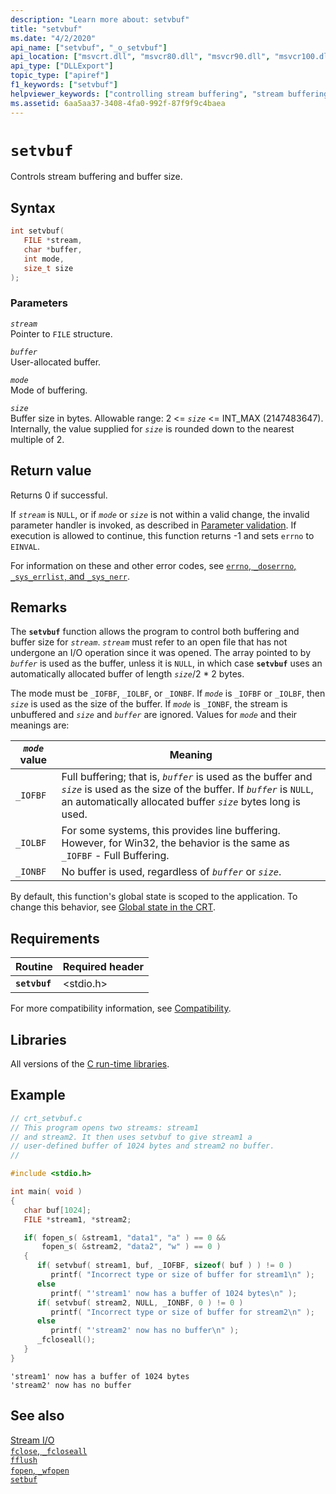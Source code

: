 ```yaml
---
description: "Learn more about: setvbuf"
title: "setvbuf"
ms.date: "4/2/2020"
api_name: ["setvbuf", "_o_setvbuf"]
api_location: ["msvcrt.dll", "msvcr80.dll", "msvcr90.dll", "msvcr100.dll", "msvcr100_clr0400.dll", "msvcr110.dll", "msvcr110_clr0400.dll", "msvcr120.dll", "msvcr120_clr0400.dll", "ucrtbase.dll", "api-ms-win-crt-stdio-l1-1-0.dll", "api-ms-win-crt-private-l1-1-0.dll"]
api_type: ["DLLExport"]
topic_type: ["apiref"]
f1_keywords: ["setvbuf"]
helpviewer_keywords: ["controlling stream buffering", "stream buffering", "setvbuf function"]
ms.assetid: 6aa5aa37-3408-4fa0-992f-87f9f9c4baea
---
```

# `setvbuf`

Controls stream buffering and buffer size.

## Syntax

```C
int setvbuf(
   FILE *stream,
   char *buffer,
   int mode,
   size_t size
);
```

### Parameters

*`stream`*\
Pointer to `FILE` structure.

*`buffer`*\
User-allocated buffer.

*`mode`*\
Mode of buffering.

*`size`*\
Buffer size in bytes. Allowable range: 2 <= *`size`* <= INT_MAX (2147483647). Internally, the value supplied for *`size`* is rounded down to the nearest multiple of 2.

## Return value

Returns 0 if successful.

If *`stream`* is `NULL`, or if *`mode`* or *`size`* is not within a valid change, the invalid parameter handler is invoked, as described in [Parameter validation](../parameter-validation.md). If execution is allowed to continue, this function returns -1 and sets `errno` to `EINVAL`.

For information on these and other error codes, see [`errno`, `_doserrno`, `_sys_errlist`, and `_sys_nerr`](../errno-doserrno-sys-errlist-and-sys-nerr.md).

## Remarks

The **`setvbuf`** function allows the program to control both buffering and buffer size for *`stream`*. *`stream`* must refer to an open file that has not undergone an I/O operation since it was opened. The array pointed to by *`buffer`* is used as the buffer, unless it is `NULL`, in which case **`setvbuf`** uses an automatically allocated buffer of length *`size`*/2 \* 2 bytes.

The mode must be `_IOFBF`, `_IOLBF`, or `_IONBF`. If *`mode`* is `_IOFBF` or `_IOLBF`, then *`size`* is used as the size of the buffer. If *`mode`* is `_IONBF`, the stream is unbuffered and *`size`* and *`buffer`* are ignored. Values for *`mode`* and their meanings are:

|*`mode`* value|Meaning|
|-|-|
| `_IOFBF` | Full buffering; that is, *`buffer`* is used as the buffer and *`size`* is used as the size of the buffer. If *`buffer`* is `NULL`, an automatically allocated buffer *`size`* bytes long is used. |
| `_IOLBF` | For some systems, this provides line buffering. However, for Win32, the behavior is the same as `_IOFBF` - Full Buffering. |
| `_IONBF` | No buffer is used, regardless of *`buffer`* or *`size`*. |

By default, this function's global state is scoped to the application. To change this behavior, see [Global state in the CRT](../global-state.md).

## Requirements

|Routine|Required header|
|-------------|---------------------|
|**`setvbuf`**|\<stdio.h>|

For more compatibility information, see [Compatibility](../compatibility.md).

## Libraries

All versions of the [C run-time libraries](../crt-library-features.md).

## Example

```C
// crt_setvbuf.c
// This program opens two streams: stream1
// and stream2. It then uses setvbuf to give stream1 a
// user-defined buffer of 1024 bytes and stream2 no buffer.
//

#include <stdio.h>

int main( void )
{
   char buf[1024];
   FILE *stream1, *stream2;

   if( fopen_s( &stream1, "data1", "a" ) == 0 &&
       fopen_s( &stream2, "data2", "w" ) == 0 )
   {
      if( setvbuf( stream1, buf, _IOFBF, sizeof( buf ) ) != 0 )
         printf( "Incorrect type or size of buffer for stream1\n" );
      else
         printf( "'stream1' now has a buffer of 1024 bytes\n" );
      if( setvbuf( stream2, NULL, _IONBF, 0 ) != 0 )
         printf( "Incorrect type or size of buffer for stream2\n" );
      else
         printf( "'stream2' now has no buffer\n" );
      _fcloseall();
   }
}
```

```Output
'stream1' now has a buffer of 1024 bytes
'stream2' now has no buffer
```

## See also

[Stream I/O](../stream-i-o.md)\
[`fclose`, `_fcloseall`](fclose-fcloseall.md)\
[`fflush`](fflush.md)\
[`fopen`, `_wfopen`](fopen-wfopen.md)\
[`setbuf`](setbuf.md)
